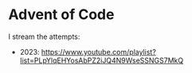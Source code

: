 # Advent of Code

I stream the attempts: 

  - 2023: https://www.youtube.com/playlist?list=PLpYlqEHYosAbPZ2iJQ4N9WseSSNGS7MkQ
